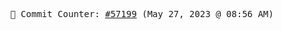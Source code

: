 <p align="center">
    <samp>
        📮 Commit Counter: <a href="https://github.com/Javascript-void0/Javascript-void0/commits/main">#57199</a> (May 27, 2023 @ 08:56 AM)
    </samp>
</p>